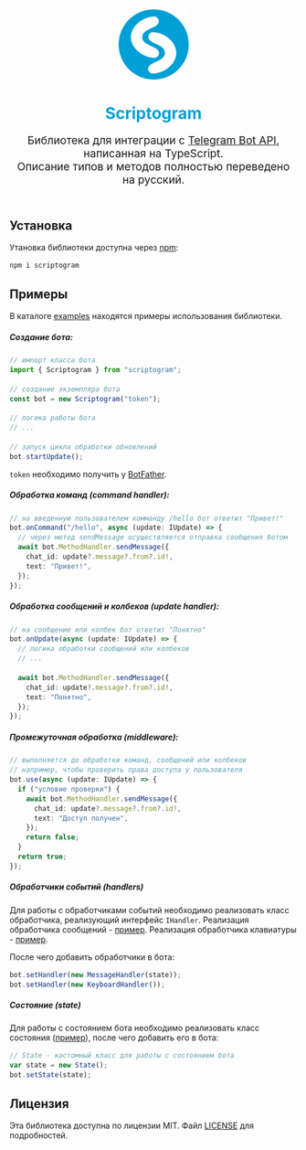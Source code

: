 <header>

<div align="center">
<img src="./assets/logo.svg" alt="logo" height="123">
<h1 align="center" style="color:#009fd6">Scriptogram</h1>

<div style="font-size:19px">
  Библиотека для интеграции с <a href="https://core.telegram.org/bots/api">Telegram Bot API</a>, написанная на TypeScript.<br>
  Описание типов и методов полностью переведено на русский.
<div>
</div>

</header>

<!-- ## Особенности

- Поддержка всех основных методов Telegram API.
- Простой и понятный интерфейс.
- Возможность расширения для дополнительных функций. -->

## Установка

Утановка библиотеки доступна через [npm](https://www.npmjs.com/package/scriptogram):

```bash
npm i scriptogram
```

## Примеры

В каталоге [examples](https://github.com/Avirtan/Scriptogram/tree/master/src/example) находятся примеры использования библиотеки.

##### Создание бота:

```typescript
// импорт класса бота
import { Scriptogram } from "scriptogram";

// создание экземпляра бота
const bot = new Scriptogram("token");

// логика работы бота
// ...

// запуск цикла обработки обновлений
bot.startUpdate();
```

`token` необходимо получить у [BotFather](https://t.me/BotFather).

##### Обработка команд (command handler):

```typescript
// на введенную пользователем комманду /hello бот ответит "Привет!"
bot.onCommand("/hello", async (update: IUpdate) => {
  // через метод sendMessage осуществляется отправка сообщения ботом
  await bot.MethodHandler.sendMessage({
    chat_id: update?.message?.from?.id!,
    text: "Привет!",
  });
});
```

##### Обработка сообщений и колбеков (update handler):

```typescript
// на сообщение или колбек бот ответит "Понятно"
bot.onUpdate(async (update: IUpdate) => {
  // логика обработки сообщений или колбеков
  // ...

  await bot.MethodHandler.sendMessage({
    chat_id: update?.message?.from?.id!,
    text: "Понятно",
  });
});
```

##### Промежуточная обработка (middleware):

```typescript
// выполняется до обработки команд, сообщений или колбеков
// например, чтобы проверить права доступа у пользователя
bot.use(async (update: IUpdate) => {
  if ("условие проверки") {
    await bot.MethodHandler.sendMessage({
      chat_id: update?.message?.from?.id!,
      text: "Доступ получен",
    });
    return false;
  }
  return true;
});
```

##### Обработчики событий (handlers)

Для работы с обработчиками событий необходимо реализовать класс обработчика, реализующий интерфейс `IHandler`.
Реализация обработчика сообщений - [пример](https://github.com/Avirtan/Scriptogram/blob/master/src/example/handlers/MessageHandler.ts).
Реализация обработчика клавиатуры - [пример](https://github.com/Avirtan/Scriptogram/blob/master/src/example/handlers/KeyboardHandler.ts).

После чего добавить обработчики в бота:

```typescript
bot.setHandler(new MessageHandler(state));
bot.setHandler(new KeyboardHandler());
```

##### Состояние (state)

Для работы с состоянием бота необходимо реализовать класс состояния ([пример](https://github.com/Avirtan/Scriptogram/blob/master/src/example/state.ts)), после чего добавить его в бота:

```typescript
// State - кастомный класс для работы с состоянием бота
var state = new State();
bot.setState(state);
```

<!-- ## Поддержка

Если возникли вопросы или проблемы, создайте issue в этом репозитории. -->

## Лицензия

Эта библиотека доступна по лицензии MIT. Файл [LICENSE](https://github.com/Avirtan/Scriptogram/blob/master/LICENSE) для подробностей.
